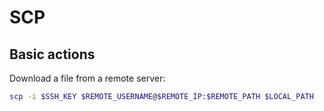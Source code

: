 # SCP

## Basic actions

Download a file from a remote server:

```bash
scp -i $SSH_KEY $REMOTE_USERNAME@$REMOTE_IP:$REMOTE_PATH $LOCAL_PATH
```
